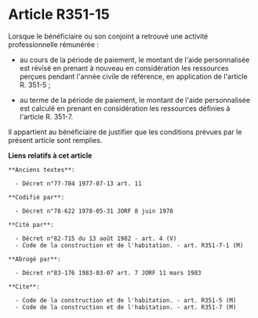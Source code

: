 # Article R351-15

Lorsque le bénéficiaire ou son conjoint a retrouvé une activité professionnelle rémunérée :

- au cours de la période de paiement, le montant de l'aide personnalisée est révisé en prenant à nouveau en considération les
ressources perçues pendant l'année civile de référence, en application de l'article R. 351-5 ;

- au terme de la période de paiement, le montant de l'aide personnalisée est calculé en prenant en considération les
ressources définies à l'article R. 351-7.

Il appartient au bénéficiaire de justifier que les conditions prévues par le présent article sont remplies.

**Liens relatifs à cet article**

	**Anciens textes**:

	  - Décret n°77-784 1977-07-13 art. 11

	**Codifié par**:

	  - Décret n°78-622 1978-05-31 JORF 8 juin 1978

	**Cité par**:

	  - Décret n°82-715 du 13 août 1982 - art. 4 (V)
	  - Code de la construction et de l'habitation. - art. R351-7-1 (M)

	**Abrogé par**:

	  - Décret n°83-176 1983-03-07 art. 7 JORF 11 mars 1983

	**Cite**:

	  - Code de la construction et de l'habitation. - art. R351-5 (M)
	  - Code de la construction et de l'habitation. - art. R351-7 (M)
